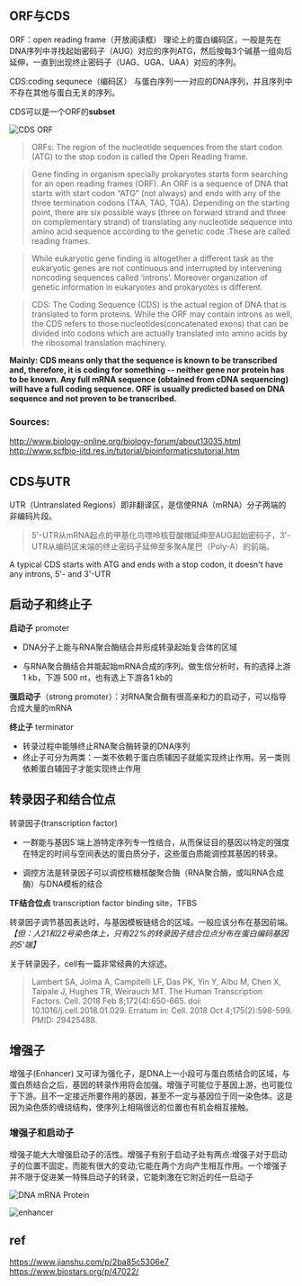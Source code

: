 ## ORF与CDS
ORF：open reading frame（开放阅读框）
理论上的蛋白编码区，一般是先在DNA序列中寻找起始密码子（AUG）对应的序列ATG，然后按每3个碱基一组向后延伸，一直到出现终止密码子（UAG、UGA、UAA）对应的序列。

CDS:coding sequnece（编码区）
与蛋白序列一一对应的DNA序列，并且序列中不存在其他与蛋白无关的序列。

CDS可以是一个ORF的**subset**

![CDS ORF](https://upload-images.jianshu.io/upload_images/9376801-e3539c76781d5787.png)
>ORFs:
The region of the nucleotide sequences from the start codon (ATG) to the stop codon is called the Open Reading frame.

>Gene finding in organism specially prokaryotes starts form searching for an open reading frames (ORF). An ORF is a sequence of DNA that starts with start codon “ATG” (not always) and ends with any of the three termination codons (TAA, TAG, TGA). Depending on the starting point, there are six possible ways (three on forward strand and three on complementary strand) of translating any nucleotide sequence into amino acid sequence according to the genetic code .These are called reading frames.

>While eukaryotic gene finding is altogether a different task as the eukaryotic genes are not continuous and interrupted by intervening noncoding sequences called ‘introns’. Moreover organization of genetic information in eukaryotes and prokaryotes is different.



>CDS:
The Coding Sequence (CDS) is the actual region of DNA that is translated to form proteins. While the ORF may contain introns as well, the CDS refers to those nucleotides(concatenated exons) that can be divided into codons which are actually translated into amino acids by the ribosomal translation machinery.

**Mainly: CDS means only that the sequence is known to be transcribed and, therefore, it is coding for something -- neither gene nor protein has to be known. Any full mRNA sequence (obtained from cDNA sequencing) will have a full coding sequence. ORF is usually predicted based on DNA sequence and not proven to be transcribed.**

### Sources:

http://www.biology-online.org/biology-forum/about13035.html
http://www.scfbio-iitd.res.in/tutorial/bioinformaticstutorial.htm

## CDS与UTR
 UTR（Untranslated Regions）即非翻译区，是信使RNA（mRNA）分子两端的非编码片段。
 
 >5'-UTR从mRNA起点的甲基化鸟嘌呤核苷酸帽延伸至AUG起始密码子，3'-UTR从编码区末端的终止密码子延伸至多聚A尾巴（Poly-A）的前端。


A typical CDS starts with ATG and ends with a stop codon, it doesn't have any introns, 5'- and 3'-UTR

## 启动子和终止子
**启动子** promoter
- DNA分子上能与RNA聚合酶结合并形成转录起始复合体的区域

- 与RNA聚合酶结合并能起始mRNA合成的序列。做生信分析时，有的选择上游1 kb，下游 500 nt，也有选上下游各1 kb的

**强启动子**（strong promoter）：对RNA聚合酶有很高亲和力的启动子，可以指导合成大量的mRNA

**终止子** terminator

- 转录过程中能够终止RNA聚合酶转录的DNA序列
- 终止子可分为两类：一类不依赖于蛋白质辅因子就能实现终止作用。另一类则依赖蛋白辅因子才能实现终止作用

## 转录因子和结合位点

转录因子(transcription factor)

- 一群能与基因5`端上游特定序列专一性结合，从而保证目的基因以特定的强度在特定的时间与空间表达的蛋白质分子，这些蛋白质能调控其基因的转录。

- 调控方法是转录因子可以调控核糖核酸聚合酶（RNA聚合酶，或叫RNA合成酶）与DNA模板的结合

**TF结合位点** transcription factor binding site，TFBS

转录因子调节基因表达时，与基因模板链结合的区域。一般应该分布在基因前端。*【但：人21和22号染色体上，只有22%的转录因子结合位点分布在蛋白编码基因的5'端】*

关于转录因子，cell有一篇非常经典的大综述。
>Lambert SA, Jolma A, Campitelli LF, Das PK, Yin Y, Albu M, Chen X, Taipale J, Hughes TR, Weirauch MT. The Human Transcription Factors. Cell. 2018 Feb 8;172(4):650-665. doi: 10.1016/j.cell.2018.01.029. Erratum in: Cell. 2018 Oct 4;175(2):598-599. PMID: 29425488.

## 增强子
增强子(Enhancer) 又可译为强化子，是DNA上一小段可与蛋白质结合的区域，与蛋白质结合之后，基因的转录作用将会加强。增强子可能位于基因上游，也可能位于下游。且不一定接近所要作用的基因，甚至不一定与基因位于同一染色体。这是因为染色质的缠绕结构，使序列上相隔很远的位置也有机会相互接触。

### 增强子和启动子
增强子能大大增强启动子的活性。增强子有别于启动子处有两点:增强子对于启动子的位置不固定，而能有很大的变动;它能在两个方向产生相互作用。一个增强子并不限于促进某一特殊启动子的转录，它能刺激在它附近的任一启动子


![DNA mRNA Protein](https://upload-images.jianshu.io/upload_images/9376801-baf83a073bb5deea.png)

![enhancer](https://upload-images.jianshu.io/upload_images/9376801-6c22cb873bf1a822.jpg)


## ref
https://www.jianshu.com/p/2ba85c5306e7
https://www.biostars.org/p/47022/


